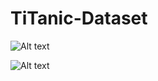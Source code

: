 # TiTanic-Dataset

![Alt text](https://github.com/maheravi/TiTanic-Dataset/blob/main/PClass_Distributuion.png "Optional title")

![Alt text](https://github.com/maheravi/TiTanic-Dataset/blob/main/Sex_Distribution.png "Optional title")
